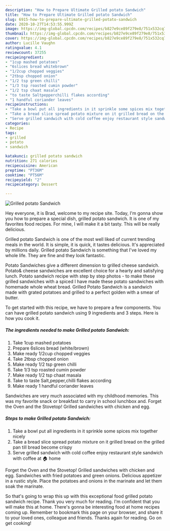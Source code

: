 ```yaml
---
description: "How to Prepare Ultimate Grilled potato Sandwich"
title: "How to Prepare Ultimate Grilled potato Sandwich"
slug: 6915-how-to-prepare-ultimate-grilled-potato-sandwich
date: 2020-10-27T14:53:55.999Z
image: https://img-global.cpcdn.com/recipes/b827e9ce89f279e8/751x532cq70/grilled-potato-sandwich-recipe-main-photo.jpg
thumbnail: https://img-global.cpcdn.com/recipes/b827e9ce89f279e8/751x532cq70/grilled-potato-sandwich-recipe-main-photo.jpg
cover: https://img-global.cpcdn.com/recipes/b827e9ce89f279e8/751x532cq70/grilled-potato-sandwich-recipe-main-photo.jpg
author: Lucille Vaughn
ratingvalue: 4.1
reviewcount: 37255
recipeingredient:
- "1cup mashed potatoes"
- "6slices bread whitebrown"
- "1/2cup chopped veggies"
- "2tbsp chopped onion"
- "1/2 tsp green chilli"
- "1/3 tsp roasted cumin powder"
- "1/2 tsp chaat masala"
- "to taste Saltpepperchilli flakes according"
- "1 handful coriander leaves"
recipeinstructions:
- "Take a bowl put all ingredients in it sprinkle some spices mix together nicely"
- "Take a bread slice spread potato mixture on it grilled bread on the grilled pan till bread become crispy"
- "Serve grilled sandwich with cold coffee enjoy restaurant style sandwich with coffee at 🏠 home"
categories:
- Recipe
tags:
- grilled
- potato
- sandwich

katakunci: grilled potato sandwich 
nutrition: 271 calories
recipecuisine: American
preptime: "PT36M"
cooktime: "PT56M"
recipeyield: "2"
recipecategory: Dessert

---
```



![Grilled potato Sandwich](https://img-global.cpcdn.com/recipes/b827e9ce89f279e8/751x532cq70/grilled-potato-sandwich-recipe-main-photo.jpg)

Hey everyone, it is Brad, welcome to my recipe site. Today, I'm gonna show you how to prepare a special dish, grilled potato sandwich. It is one of my favorites food recipes. For mine, I will make it a bit tasty. This will be really delicious.

Grilled potato Sandwich is one of the most well liked of current trending meals in the world. It is simple, it is quick, it tastes delicious. It's appreciated by millions daily. Grilled potato Sandwich is something that I've loved my whole life. They are fine and they look fantastic.

Potato Sandwiches give a different dimension to grilled cheese sandwich. Potato&amp; cheese sandwiches are excellent choice for a hearty and satisfying lunch. Potato sandwich recipe with step by step photos - to make these grilled sandwiches with a spiced I have made these potato sandwiches with homemade whole wheat bread. Grilled Potato Sandwich is a sandwich made with grated potatoes and grilled to a perfect golden with a smear of butter.


To get started with this recipe, we have to prepare a few components. You can have grilled potato sandwich using 9 ingredients and 3 steps. Here is how you cook it.

<!--inarticleads1-->

##### The ingredients needed to make Grilled potato Sandwich:

1. Take 1cup mashed potatoes
1. Prepare 6slices bread (white/brown)
1. Make ready 1/2cup chopped veggies
1. Take 2tbsp chopped onion
1. Make ready 1/2 tsp green chilli
1. Take 1/3 tsp roasted cumin powder
1. Make ready 1/2 tsp chaat masala
1. Take to taste Salt,pepper,chilli flakes according
1. Make ready 1 handful coriander leaves


Sandwiches are very much associated with my childhood memories. This was my favorite snack or breakfast to carry in school lunchbox and. Forget the Oven and the Stovetop! Grilled sandwiches with chicken and egg. 

<!--inarticleads2-->

##### Steps to make Grilled potato Sandwich:

1. Take a bowl put all ingredients in it sprinkle some spices mix together nicely
1. Take a bread slice spread potato mixture on it grilled bread on the grilled pan till bread become crispy
1. Serve grilled sandwich with cold coffee enjoy restaurant style sandwich with coffee at 🏠 home


Forget the Oven and the Stovetop! Grilled sandwiches with chicken and egg. Sandwiches with fried potatoes and green onions. Delicious appetizer in a rustic style. Place the potatoes and onions in the marinate and let them soak the marinate. 

So that's going to wrap this up with this exceptional food grilled potato sandwich recipe. Thank you very much for reading. I'm confident that you will make this at home. There's gonna be interesting food at home recipes coming up. Remember to bookmark this page on your browser, and share it to your loved ones, colleague and friends. Thanks again for reading. Go on get cooking!
